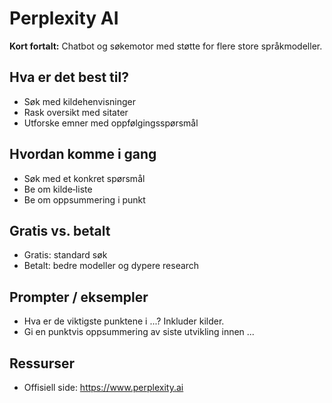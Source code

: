 # Perplexity AI

**Kort fortalt:** Chatbot og søkemotor med støtte for flere store språkmodeller.

## Hva er det best til?
- Søk med kildehenvisninger
- Rask oversikt med sitater
- Utforske emner med oppfølgingsspørsmål

## Hvordan komme i gang
- Søk med et konkret spørsmål
- Be om kilde‑liste
- Be om oppsummering i punkt

## Gratis vs. betalt
- Gratis: standard søk
- Betalt: bedre modeller og dypere research

## Prompter / eksempler
- Hva er de viktigste punktene i ...? Inkluder kilder.
- Gi en punktvis oppsummering av siste utvikling innen ...

## Ressurser
- Offisiell side: https://www.perplexity.ai
